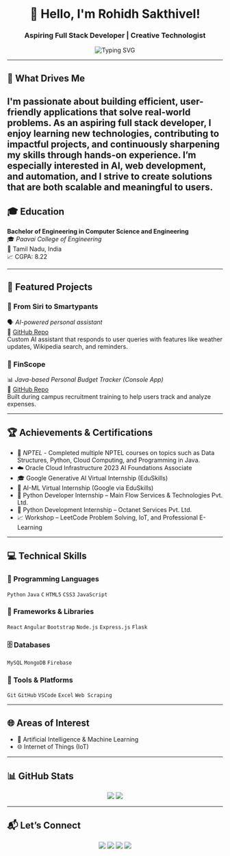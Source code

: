 <h1 align="center">👋 Hello, I'm Rohidh Sakthivel!</h1>
<h3 align="center">Aspiring Full Stack Developer | Creative Technologist</h3>

<p align="center">
  <img src="https://readme-typing-svg.demolab.com?font=Fira+Code&size=22&pause=1000&center=true&vCenter=true&width=600&lines=Solving+Real-world+Problems;Coding+and+Creating+with+Purpose" alt="Typing SVG" />
</p>

---

## 🎯 What Drives Me

I'm passionate about building efficient, user-friendly applications that solve real-world problems. As an aspiring full stack developer, I enjoy learning new technologies, contributing to impactful projects, and continuously sharpening my skills through hands-on experience. I’m especially interested in **AI, web development, and automation**, and I strive to create solutions that are both scalable and meaningful to users.
---

## 🎓 Education

**Bachelor of Engineering in Computer Science and Engineering**  
🎓 *Paavai College of Engineering*  
📍 Tamil Nadu, India  
📈 CGPA: 8.22

---

## 🚀 Featured Projects

### 🧠 From Siri to Smartypants  
🗣️ *AI-powered personal assistant*  
🔗 [GitHub Repo](https://github.com/Rohidhs/From-Siri-to-SmartyPants)  
Custom AI assistant that responds to user queries with features like weather updates, Wikipedia search, and reminders.

### 💸 FinScope  
📊 *Java-based Personal Budget Tracker (Console App)*  
🔗 [GitHub Repo](https://github.com/Rohidhs/FinScope)  
Built during campus recruitment training to help users track and analyze expenses.

---

## 🏆 Achievements & Certifications

- 📜 *NPTEL* - Completed multiple NPTEL courses on topics such as Data Structures, Python, Cloud Computing, and Programming in Java. 
- ☁️ Oracle Cloud Infrastructure 2023 AI Foundations Associate  
- 🎓 Google Generative AI Virtual Internship (EduSkills)  
- 🤖 AI-ML Virtual Internship (Google via EduSkills)  
- 💼 Python Developer Internship – Main Flow Services & Technologies Pvt. Ltd.  
- 💼 Python Development Internship – Octanet Services Pvt. Ltd. 
- 📈 Workshop – LeetCode Problem Solving, IoT, and Professional E-Learning  

---

## 💻 Technical Skills

### 💬 Programming Languages  
`Python` `Java` `C` `HTML5` `CSS3` `JavaScript`

### 🔧 Frameworks & Libraries  
`React` `Angular` `Bootstrap` `Node.js` `Express.js` `Flask`

### 🗄️ Databases  
`MySQL` `MongoDB` `Firebase`

### 🧰 Tools & Platforms  
`Git` `GitHub` `VSCode` `Excel` `Web Scraping`

---

## 🌐 Areas of Interest

- 🤖 Artificial Intelligence & Machine Learning  
- 🌐 Internet of Things (IoT) 

---

## 📊 GitHub Stats

<p align="center">
  <img src="https://github-readme-stats.vercel.app/api?username=Rohidhs&show_icons=true&theme=radical" />
  <img src="https://github-readme-stats.vercel.app/api/top-langs/?username=Rohidhs&layout=compact&theme=radical" />
</p>

---

## 📬 Let’s Connect

<p align="center">
  <a href="https://github.com/Rohidhs" target="_blank"><img src="https://img.shields.io/badge/GitHub-%2312100E.svg?style=flat&logo=github&logoColor=white"/></a>
  <a href="https://www.linkedin.com/in/rohidh-sakthivel/" target="_blank"><img src="https://img.shields.io/badge/LinkedIn-%230077B5.svg?style=flat&logo=linkedin&logoColor=white"/></a>
  <a href="mailto:rohidhsakthivel277@gmail.com"><img src="https://img.shields.io/badge/Gmail-D14836?style=flat&logo=gmail&logoColor=white"/></a>
  <a href="https://leetcode.com/u/ROHIDH_SAKTHIVEL/" target="_blank"><img src="https://img.shields.io/badge/LeetCode-FFA116?style=flat&logo=leetcode&logoColor=black"/></a>
</p>
